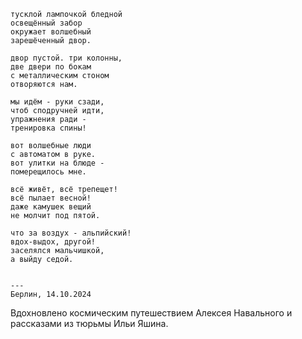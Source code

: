 ```
тусклой лампочкой бледной
освещённый забор
окружает волшебный
зарешёченный двор.

двор пустой. три колонны,
две двери по бокам
с металлическим стоном
отворяются нам.

мы идём - руки сзади,
чтоб сподручней идти,
упражнения ради -
тренировка спины!

вот волшебные люди
с автоматом в руке.
вот улитки на блюде -
померещилось мне.

всё живёт, всё трепещет!
всё пылает весной!
даже камушек вещий
не молчит под пятой.

что за воздух - альпийский!
вдох-выдох, другой!
заселялся мальчишкой,
а выйду седой.


---
Берлин, 14.10.2024
```

Вдохновлено космическим путешествием Алексея Навального и рассказами из тюрьмы Ильи Яшина. 
